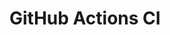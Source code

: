 # GitHub Actions CI










































































































































































































































































































































































































































































































































































































































































































































































































































































































































































































































































































































































































































































































































































































































































































